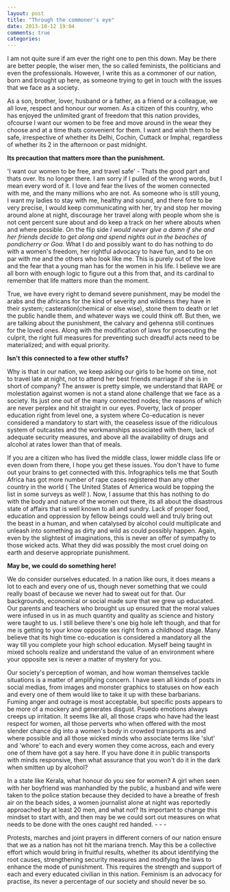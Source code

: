 ```yaml
---
layout: post
title: "Through the commoner's eye"
date: 2013-10-12 19:04
comments: true
categories: 
---
```


I am not quite sure if am ever the right one to pen this down. May be there are better people, the wiser men, the so called feminists, the politicians and even the professionals. However, I write this as a commoner of our nation, born and brought up here, as someone trying to get in touch with the issues that we face as a society.

As a son, brother, lover, husband or a father, as a friend or a colleague, we all love, respect and honour our women. As a citizen of this country, who has enjoyed the unlimited grant of freedom that this nation provides, ofcourse I want our women to be free and move around in the wear they choose and at a time thats convenient for them. I want and wish them to be safe, irrespective of whether its Delhi, Cochin, Cuttack or Imphal, regardless of whether its 2 in the afternoon or past midnight. 

<strong>Its precaution that matters more than the punishment.</strong>

'I want our women to be free, and travel safe' - Thats the good part and thats over. Its no longer there. I am sorry if I pulled of the wrong words, but I mean every word of it. I love and fear the lives of the women connected with me, and the many millions who are not. As someone who is still young, I want my ladies to stay with me, healthy and sound, and there fore to be very precise, I would keep communicating with her, try and stop her moving around alone at night, discourage her travel along with people whom she is not cent percent sure about and do keep a track on her where abouts when and where possible. On the flip side <i>I would never give a damn if she and her friends decide to get along and spend nights out in the beaches of pondicherry or Goa</i>. What I do and possibly want to do has nothing to do with a women's freedom, her rightful advocacy to have fun, and to be on par with me and the others who look like me. This is purely out of the love and the fear that a young man has for the women in his life. I believe we are all born with enough logic to figure out a this from that, and its cardinal to remember that life matters more than the moment.

True, we have every right to demand severe punishment, may be model the arabs and the africans for the kind of severity and wildness they have in their system; casteration(chemical or else wise), stone them to death or let the public handle them, and whatever ways we could think off. But then, we are talking about the punishment, the calvary and gehenna still continues for the loved ones. Along with the modification of laws for prosecuting the culprit, the right full measures for preventing such dreadful acts need to be materialized; and with equal priority.

<strong>Isn't this connected to a few other stuffs?</strong>

Why is that in our nation, we keep asking our girls to be home on time, not to travel late at night, not to attend her best friends marriage if she is in short of company? The answer is pretty simple, we understand that RAPE or molestation against women is not a stand alone challenge that we face as a society. Its just one out of the many connected nodes; the reasons of which are never perplex and hit straight in our eyes. Poverty, lack of proper education right from level one, a system where Co-education is never considered a mandatory to start with, the ceaseless issue of the ridiculous system of outcastes and the workmanships associated with them, lack of adequate security measures, and above all the availability of drugs and alcohol at rates lower than that of meals.

If you are a citizen who has lived the middle class, lower middle class life or even down from there, I hope you get these issues. You don't have to fume out your brains to get connected with this. Infographics tells me that South Africa has got more number of rape cases registered than any other country in the world ( The United States of America would be topping the list in some surveys as well! ). Now, I assume that this has nothing to do with the body and nature of the women out there, its all about the disastrous state of affairs that is well known to all and sundry. Lack of proper food, education and oppression by fellow beings could well and truly bring out the beast in a human, and when catalysed by alcohol could multiplicate and unleash into something as dirty and wild as could possibly happen. Again, even by the slightest of imaginations, this is never an offer of sympathy to those wicked acts. What they did was possibly the most cruel doing on earth and deserve appropriate punishment.

<strong>May be, we could do something here!</strong>

We do consider ourselves educated. In a nation like ours, it does means a lot to each and every one of us, though never something that we could really boast of because we never had to sweat out for that. Our backgrounds, economical or social made sure that we grew up educated. Our parents and teachers who brought us up ensured that the moral values were infused in us in as much quantity and quality as science and history were taught to us. I still believe there's one big hole left though, and that for me is getting to your know opposite sex right from a childhood stage. Many believe that its high time co-education is considered a mandatory all the way till you complete your high school education. Myself being taught in mixed schools realize and understand the value of an environment where your opposite sex is never a matter of mystery for you.

Our society's perception of woman, and how woman themselves tackle situations is a matter of amplifying concern. I have seen all kinds of posts in social medias, from images and monster graphics to statuses on how each and every one of them would like to take it up with these barbarians. Fuming anger and outrage is most acceptable, but specific posts appears to be more of a mockery and generates disgust. Psuedo emotions always creeps up irritation. It seems like all, all those craps who have had the least respect for women, all those perverts who when offered with the most slender chance dig into a women's body in crowded transports as and where possible and all those wicked minds who associate terms like 'slut' and 'whore' to each and every women they come across, each and every one of them have got a say here. If you have done it in public transports with minds responsive, then what assurance that you won't do it in the dark when smitten up by alcohol?

In a state like Kerala, what honour do you see for women? A girl when seen with her boyfriend was manhandled by the public, a husband and wife were taken to the police station because they decided to have a breathe of fresh air on the beach sides, a women journalist alone at night was reportedly approached by at least 20 men, and what not? Its important to change this mindset to start with, and then may be we could sort out measures on what needs to be done with the ones caught red handed.
												-   -   -		
                                                                         
Protests, marches and joint prayers in different corners of our nation ensure that we as a nation has not hit the mariana trench. May this be a collective effort which would bring in fruitful results, whether its about identifying the root causes, strengthening security measures and modifying the laws to enhance the mode of punishment. This requires the strength and support of each and every educated civilian in this nation. Feminism is an advocacy for practise, its never a percentage of our society and should never be so.
